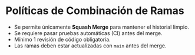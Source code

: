 # Políticas de Combinación de Ramas

- Se permite únicamente **Squash Merge** para mantener el historial limpio.
- Se requiere pasar pruebas automáticas (CI) antes del merge.
- Mínimo 1 revisión de código obligatoria.
- Las ramas deben estar actualizadas con `main` antes del merge.

